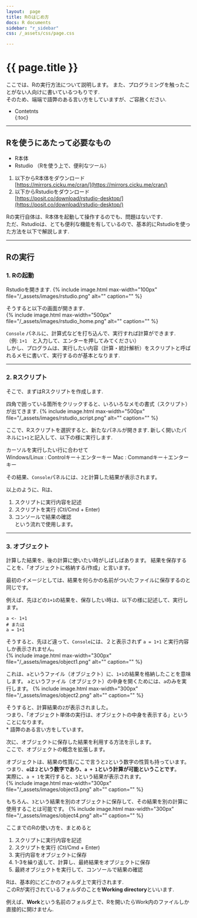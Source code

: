 ```yaml
---
layout:  page
title: Rのはじめ方
docs: R documents
sidebar: "r_sidebar"
css: /_assets/css/page.css

---
```


<h1> {{ page.title }} </h1>
  
ここでは、Rの実行方法について説明します。
また、プログラミングを触ったことがない人向けに書いているつもりです.  
そのため、端端で語弊のある言い方をしていますが、ご容赦ください.  

* Contetnts  
{:toc}  
  
***  
  
## Rを使うにあたって必要なもの  
  - R本体
  - Rstudio （Rを使う上で、便利なツール）
  
1. 以下からR本体をダウンロード  
    [https://mirrors.cicku.me/cran/](https://mirrors.cicku.me/cran/)
2. 以下からRstudioをダウンロード  
    [https://posit.co/download/rstudio-desktop/](https://posit.co/download/rstudio-desktop/)

Rの実行自体は、R本体を起動して操作するのでも、問題はないです.  
ただ、Rstudioは、とても便利な機能を有しているので、基本的にRstudioを使った方法を以下で解説します.

***  
  
## Rの実行
### 1. Rの起動  
Rstudioを開きます.
{% include image.html 
max-width="100px" file="/_assets/images/rstudio.png" alt=""
caption="" %}
  
そうすると以下の画面が開きます.  
{% include image.html 
max-width="500px" file="/_assets/images/rstudio_home.png" alt=""
caption="" %}

`Console` パネルに、計算式などを打ち込んで、実行すれば計算ができます.  
（例: `1+1`　と入力して、エンターを押してみてください）  
しかし、プログラムは、実行したい内容（計算・統計解析）をスクリプトと呼ばれるメモに書いて、実行するのが基本となります.  

***  

### 2. Rスクリプト
そこで、まずはRスクリプトを作成します.

四角で囲っている箇所をクリックすると、いろいろなメモの書式（スクリプト）が出てきます.
{% include image.html 
max-width="500px" file="/_assets/images/rstudio_script.png" alt=""
caption="" %}

ここで、Rスクリプトを選択すると、新たなパネルが開きます.
新しく開いたパネルに`1+1`と記入して、以下の様に実行します.  
  
カーソルを実行したい行に合わせて  
Windows/Linux : Controlキー＋エンターキー
Mac : Commandキー＋エンターキー

その結果、`Console`パネルには、`2`と計算した結果が表示されます。

以上のように、Rは、  
1. スクリプトに実行内容を記述  
2. スクリプトを実行 (Ctl/Cmd + Enter) 
3. コンソールで結果の確認  
という流れで使用します。  

***  

### 3. オブジェクト
計算した結果を、後の計算に使いたい時がしばしばあります。
結果を保存することを、「オブジェクトに格納する/作成」と言います。

最初のイメージとしては、結果を何らかの名前がついたファイルに保存するのと同じです。

例えば、先ほどの`1+1`の結果を、保存したい時は、以下の様に記述して、実行します。
```
a <- 1+1 
# または  
a = 1+1  
```
そうすると、先ほど違って、`Console`には、２と表示されず `a = 1+1` と実行内容しか表示されません。  
{% include image.html 
max-width="300px" file="/_assets/images/object1.png" alt=""
caption="" %}

これは、`a`というファイル（オブジェクト）に、`1+1`の結果を格納したことを意味します。
`a`というファイル（オブジェクト）の中身を開くためには、`a`のみを実行します。
{% include image.html 
max-width="300px" file="/_assets/images/object2.png" alt=""
caption="" %}

そうすると、計算結果の`2`が表示されました。  
つまり、「オブジェクト単体の実行は、オブジェクトの中身を表示する」ということになります。  
\* 語弊のある言い方をしています。
  
次に、オブジェクトに保存した結果を利用する方法を示します。  
ここで、オブジェクトの概念を拡張します。  
  
オブジェクトは、結果の性質/ここで言うと`2`という数字の性質も持っています。   
つまり、<b>`α`は`２`という数字であり、`a + 1`という計算が可能ということです</b>。  
実際に、`a + 1`を実行すると、`3`という結果が表示されます。  
{% include image.html 
max-width="300px" file="/_assets/images/object3.png" alt=""
caption="" %}

もちろん、`3`という結果を別のオブジェクトに保存して、その結果を別の計算に使用することは可能です。
{% include image.html 
max-width="300px" file="/_assets/images/object4.png" alt=""
caption="" %}

ここまでのRの使い方を、まとめると
1. スクリプトに実行内容を記述  
2. スクリプトを実行 (Ctl/Cmd + Enter) 
3. 実行内容をオブジェクトに保存
4. 1-3を繰り返して、計算し、最終結果をオブジェクトに保存
5. 最終オブジェクトを実行して、コンソールで結果の確認  
  
  
  
Rは、基本的にどこかのフォルダ上で実行されます.  
このRが実行されているフォルダのことを<b>Working directory</b>といいます.  
  
例えば、<b>Work</b>という名前のフォルダ上で、Rを開いたらWork内のファイルしか直接的に開けません.  
  